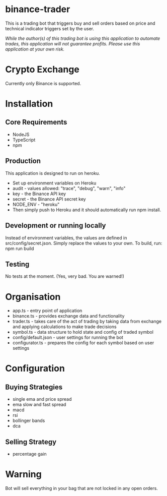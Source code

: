 # binance-trader
This is a trading bot that triggers buy and sell orders based on price and technical indicator triggers set by the user.

_While the author(s) of this trading bot is using this application to automate trades, this application will not guarantee profits. Please use this application at your own risk._

# Crypto Exchange
Currently only Binance is supported.

# Installation
## Core Requirements
* NodeJS
* TypeScript
* npm

## Production
This application is designed to run on heroku.

* Set up environment variables on Heroku
 * audit - values allowed: "trace", "debug", "warn", "info"
 * key - the Binance API key
 * secret - the Binance API secret key
 * NODE_ENV - "heroku"
* Then simply push to Heroku and it should automatically run npm install.

## Development or running locally
Instead of environment variables, the values are defined in src/config/secret.json. Simply replace the values to your own.
To build, run: npm run build

## Testing
No tests at the moment. (Yes, very bad. You are warned!)

# Organisation
* app.ts - entry point of application
* binance.ts - provides exchange data and functionality
* trader.ts - takes care of the act of trading by taking data from exchange and applying calculations to make trade decisions
* symbol.ts - data structure to hold state and config of traded symbol
* config/default.json - user settings for running the bot
* configurator.ts - prepares the config for each symbol based on user settings

# Configuration
## Buying Strategies
* single ema and price spread
* ema slow and fast spread
* macd
* rsi
* bollinger bands
* dca

## Selling Strategy
* percentage gain

# Warning
Bot will sell everything in your bag that are not locked in any open orders.
